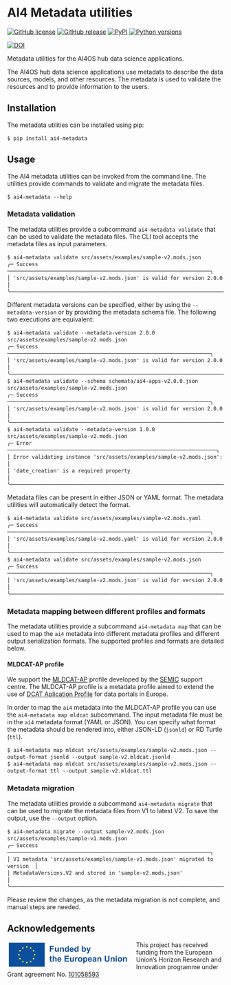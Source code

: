# AI4 Metadata utilities

[![GitHub license](https://img.shields.io/github/license/ai4os/ai4-metadata.svg)](https://github.com/ai4os/ai4-metadata/blob/master/LICENSE)
[![GitHub release](https://img.shields.io/github/release/ai4os/ai4-metadata.svg)](https://github.com/ai4os/ai4-metadata/releases)
[![PyPI](https://img.shields.io/pypi/v/ai4-metadata.svg)](https://pypi.python.org/pypi/ai4-metadata)
[![Python versions](https://img.shields.io/pypi/pyversions/ai4-metadata.svg)](https://pypi.python.org/pypi/ai4-metadata)

[![DOI](https://zenodo.org/badge/721337407.svg)](https://zenodo.org/doi/10.5281/zenodo.13343453)

Metadata utilities for the AI4OS hub data science applications.

The AI4OS hub data science applications use metadata to describe the data
sources, models, and other resources. The metadata is used to validate the
resources and to provide information to the users.

## Installation

The metadata utilities can be installed using pip:

    $ pip install ai4-metadata

## Usage

The AI4 metadata utilities can be invoked from the command line. The utilities
provide commands to validate and migrate the metadata files.

    $ ai4-metadata --help

### Metadata validation

The metadata utilities provide a subcommand `ai4-metadata validate` that can be
used to validate the metadata files. The CLI tool accepts the metadata files as
input parameters.

    $ ai4-metadata validate src/assets/examples/sample-v2.mods.json
    ╭─ Success ──────────────────────────────────────────────────────────────────╮
    │ 'src/assets/examples/sample-v2.mods.json' is valid for version 2.0.0       │
    ╰────────────────────────────────────────────────────────────────────────────╯

Different metadata versions can be specified, either by using the
`--metadata-version` or by providing the metadata schema file. The following
two executions are equivalent:

    $ ai4-metadata validate --metadata-version 2.0.0 src/assets/examples/sample-v2.mods.json
    ╭─ Success ──────────────────────────────────────────────────────────────────╮
    │ 'src/assets/examples/sample-v2.mods.json' is valid for version 2.0.0       │
    ╰────────────────────────────────────────────────────────────────────────────╯
    $ ai4-metadata validate --schema schemata/ai4-apps-v2.0.0.json src/assets/examples/sample-v2.mods.json
    ╭─ Success ──────────────────────────────────────────────────────────────────╮
    │ 'src/assets/examples/sample-v2.mods.json' is valid for version 2.0.0       │
    ╰────────────────────────────────────────────────────────────────────────────╯
    $ ai4-metadata validate --metadata-version 1.0.0 src/assets/examples/sample-v2.mods.json
    ╭─ Error ────────────────────────────────────────────────────────────────────╮
    │ Error validating instance 'src/assets/examples/sample-v2.mods.json':       │
    │ 'date_creation' is a required property                                     │
    ╰────────────────────────────────────────────────────────────────────────────╯

Metadata files can be present in either JSON or YAML format. The metadata
utilities will automatically detect the format.

    $ ai4-metadata validate src/assets/examples/sample-v2.mods.yaml
    ╭─ Success ──────────────────────────────────────────────────────────────────╮
    │ 'src/assets/examples/sample-v2.mods.yaml' is valid for version 2.0.0       │
    ╰────────────────────────────────────────────────────────────────────────────╯
    $ ai4-metadata validate src/assets/examples/sample-v2.mods.json
    ╭─ Success ──────────────────────────────────────────────────────────────────╮
    │ 'src/assets/examples/sample-v2.mods.json' is valid for version 2.0.0       │
    ╰────────────────────────────────────────────────────────────────────────────╯

### Metadata mapping between different profiles and formats

The metadata utilities provide a subcommand `ai4-metadata map` that can be used
to map the `ai4` metadata into different metadata profiles and different output
serialization formats. The supported profiles and formats are detailed below.

#### MLDCAT-AP profile

We support the [MLDCAT-AP](https://semiceu.github.io/MLDCAT-AP/) profile
developed by the [SEMIC](https://interoperable-europe.ec.europa.eu/collection/semic-support-centre)
support centre. The MLDCAT-AP profile is a metadata profile aimed to extend the
use of [DCAT Aplication Profile](https://interoperable-europe.ec.europa.eu/collection/semic-support-centre/solution/dcat-application-profile-data-portals-europe)
for data portals in Europe.

In order to map the `ai4` metadata into the MLDCAT-AP profile you can use the
`ai4-metadata map mldcat` subcommand. The input metadata file must be in the
`ai4` metadata format (YAML or JSON). You can specify what format the metadata
should be rendered into, either JSON-LD (`jsonld`) or RD Turtle (`ttl`).

    $ ai4-metadata map mldcat src/assets/examples/sample-v2.mods.json --output-format jsonld --output sample-v2.mldcat.jsonld
    $ ai4-metadata map mldcat src/assets/examples/sample-v2.mods.json --output-format ttl --output sample-v2.mldcat.ttl

### Metadata migration

The metadata utilities provide a subcommand `ai4-metadata migrate` that can be
used to migrate the metadata files from V1 to latest V2. To save the output,
use the `--output` option.

    $ ai4-metadata migrate --output sample-v2.mods.json src/assets/examples/sample-v1.mods.json
    ╭─ Success ──────────────────────────────────────────────────────────────────╮
    │ V1 metadata 'src/assets/examples/sample-v1.mods.json' migrated to version  │
    │ MetadataVersions.V2 and stored in 'sample-v2.mods.json'                    │
    ╰────────────────────────────────────────────────────────────────────────────╯

Please review the changes, as the metadata migration is not complete, and
manual steps are needed.

## Acknowledgements

<img width=300 align="left" src="https://raw.githubusercontent.com/AI4EOSC/.github/ai4eosc/profile/EN-Funded.jpg" alt="Funded by the European Union" />

This project has received funding from the European Union’s Horizon Research and Innovation programme under Grant agreement No. [101058593](https://cordis.europa.eu/project/id/101058593)
